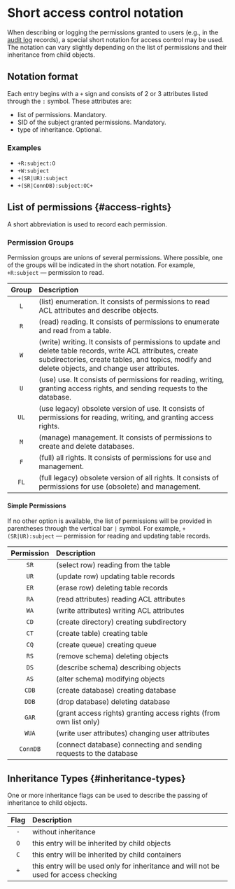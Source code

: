 # Short access control notation

When describing or logging the permissions granted to users (e.g., in the [audit log](./audit-log.md) records), a special short notation for access control may be used. The notation can vary slightly depending on the list of permissions and their inheritance from child objects.

## Notation format

Each entry begins with a `+` sign and consists of 2 or 3 attributes listed through the `:` symbol.
These attributes are:
- list of permissions. Mandatory.
- SID of the subject granted permissions. Mandatory.
- type of inheritance. Optional.

### Examples

* `+R:subject:O`
* `+W:subject`
* `+(SR|UR):subject`
* `+(SR|ConnDB):subject:OC+`

## List of permissions {#access-rights}

A short abbreviation is used to record each permission.

### Permission Groups

Permission groups are unions of several permissions. Where possible, one of the groups will be indicated in the short notation.
For example, `+R:subject` — permission to read.

| Group	| Description |
|:----:|:----|
| `L` | (list) enumeration. It consists of permissions to read ACL attributes and describe objects.|
| `R` | (read) reading. It consists of permissions to enumerate and read from a table.|
| `W` | (write) writing. It consists of permissions to update and delete table records, write ACL attributes, create subdirectories, create tables, and topics, modify and delete objects, and change user attributes.|
| `U` | (use) use. It consists of permissions for reading, writing, granting access rights, and sending requests to the database.|
| `UL` | (use legacy) obsolete version of use. It consists of permissions for reading, writing, and granting access rights.|
| `M` | (manage) management. It consists of permissions to create and delete databases.|
| `F` | (full) all rights. It consists of permissions for use and management.|
| `FL` | (full legacy) obsolete version of all rights. It consists of permissions for use (obsolete) and management.|

#### Simple Permissions
If no other option is available, the list of permissions will be provided in parentheses through the vertical bar `|` symbol.
For example, `+(SR|UR):subject` — permission for reading and updating table records.

| Permission | Description |
|:----:|:----|
| `SR` | (select row) reading from the table
| `UR` | (update row) updating table records
| `ER` | (erase row) deleting table records
| `RA` | (read attributes) reading ACL attributes
| `WA` | (write attributes) writing ACL attributes
| `CD` | (create directory) creating subdirectory
| `CT` | (create table) creating table
| `CQ` | (create queue) creating queue
| `RS` | (remove schema) deleting objects
| `DS` | (describe schema) describing objects
| `AS` | (alter schema) modifying objects
| `CDB` | (create database) creating database
| `DDB` | (drop database) deleting database
| `GAR` | (grant access rights) granting access rights (from own list only)
| `WUA` | (write user attributes) changing user attributes
| `ConnDB` | (connect database) connecting and sending requests to the database

## Inheritance Types {#inheritance-types}
One or more inheritance flags can be used to describe the passing of inheritance to child objects.

| Flag	| Description |
|:----:|:----|
| `-`	| without inheritance
| `O`	| this entry will be inherited by child objects
| `C`	| this entry will be inherited by child containers
| `+`	| this entry will be used only for inheritance and will not be used for access checking
